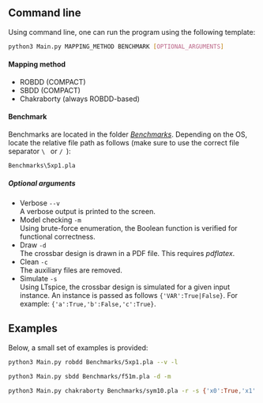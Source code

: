 ## Command line

Using command line, one can run the program using the following template:
```bash
python3 Main.py MAPPING_METHOD BENCHMARK [OPTIONAL_ARGUMENTS]
```

#### Mapping method
- ROBDD (COMPACT)
- SBDD (COMPACT)
- Chakraborty (always ROBDD-based)

#### Benchmark
Benchmarks are located in the folder [_Benchmarks_](/Benchmarks).
Depending on the OS, locate the relative file path as follows (make sure to use the correct file separator `\ ` or `/ `):

```
Benchmarks\5xp1.pla
```

##### Optional arguments
- Verbose `--v`  
A verbose output is printed to the screen.
- Model checking `-m`  
Using brute-force enumeration, the Boolean function is verified for functional correctness.
- Draw `-d`  
The crossbar design is drawn in a PDF file. This requires _pdflatex_.
- Clean `-c`  
The auxiliary files are removed.
- Simulate `-s`  
Using LTspice, the crossbar design is simulated for a given input instance. An instance is passed as follows `{'VAR':True|False}`. For example: `{'a':True,'b':False,'c':True}`.

## Examples
Below, a small set of examples is provided:

```bash
python3 Main.py robdd Benchmarks/5xp1.pla --v -l
```

```bash
python3 Main.py sbdd Benchmarks/f51m.pla -d -m
```

```bash
python3 Main.py chakraborty Benchmarks/sym10.pla -r -s {'x0':True,'x1':False,'x2':False,'x3':False,'x4':True,'x5':True,'x6':False,'x7':False,'x8':True,'x9':False}
```